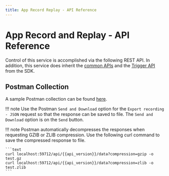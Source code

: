 ```yaml
---
title: App Record Replay - API Reference
---
```


# App Record and Replay - API Reference

Control of this service is accomplished via the following REST API. In addition, 
this service does inherit the [common APIs](../../../../api/Ch-APIIntroduction.md/) and 
the [Trigger API](../../Triggers.md/#http-trigger) from the SDK.


<swagger-ui src="https://raw.githubusercontent.com/edgexfoundry/app-record-replay/{{edgexversion}}/openapi/{{api_version}}/app-record-replay.yaml"/>

## Postman Collection

A sample Postman collection can be found [here](https://github.com/edgexfoundry/app-record-replay/blob/{{edgexversion}}/Record%20and%20Reply.postman_collection.json).

!!! note
    Use the Postman `Send and Download` option for the `Export recording - JSON` request so that the response can be saved to file. The `Send and Download` option is on the `Send` button.

!!! note
    Postman automatically decompresses the responses when requesting GZIB or ZLIB compression. Use the following curl command to save the compressed response to file.

    ```text
    curl localhost:59712/api/{{api_version}}/data?compression=gzip -o test.gz
    curl localhost:59712/api/{{api_version}}/data?compression=zlib -o test.zlib
    ```
